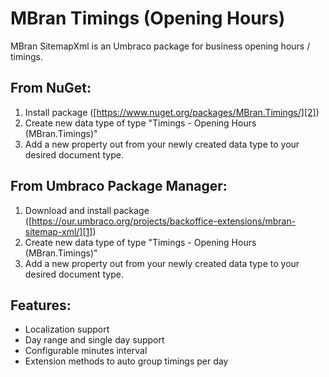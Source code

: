# MBran Timings (Opening Hours)
MBran SitemapXml is an Umbraco package for business opening hours / timings.

[1]: https://our.umbraco.org/projects/backoffice-extensions/mbran-sitemap-xml/ "Umbraco Package Link"
[2]: https://www.nuget.org/packages/MBran.Timings/ "NuGet Package Link"

## From NuGet:

1. Install package ([https://www.nuget.org/packages/MBran.Timings/][2])
2. Create new data type of type "Timings - Opening Hours (MBran.Timings)"
3. Add a new property out from your newly created data type to your desired document type.

## From Umbraco Package  Manager:

1. Download and install package ([https://our.umbraco.org/projects/backoffice-extensions/mbran-sitemap-xml/][1])
2. Create new data type of type "Timings - Opening Hours (MBran.Timings)"
3. Add a new property out from your newly created data type to your desired document type.

## Features:

* Localization support
* Day range and single day support
* Configurable minutes interval
* Extension methods to auto group timings per day
